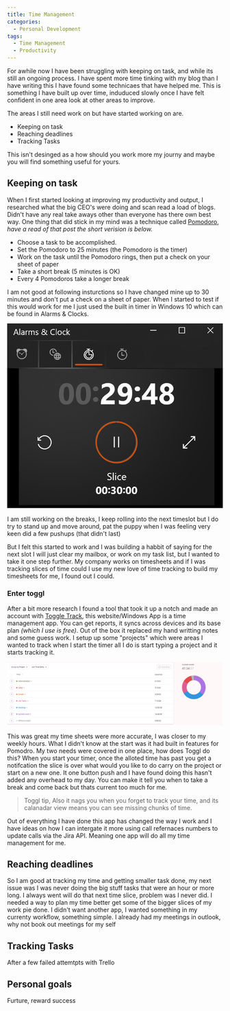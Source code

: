 ```yaml
---
title: Time Management
categories:
  - Personal Development
tags:
  - Time Management
  - Productivity
---
```


For awhile now I have been struggling with keeping on task, and while its still an ongoing process. I have spent more time tinking with my blog than I have writing this I have found some technicaes that have helped me. This is something I have built up over time, induduced slowly once I have felt confident in one area look at other areas to improve.

The areas I still need work on but have started working on are.

* Keeping on task
* Reaching deadlines
* Tracking Tasks

This isn't desinged as a how should you work more my journy and maybe you will find something useful for yours.

## Keeping on task

When I first started looking at improving my productivity and output, I researched what the big CEO's were doing and scan read a load of blogs. Didn't have any real take aways other than everyone has there own best way. One thing that did stick in my mind was a technique called [Pomodoro](https://lifehacker.com/productivity-101-a-primer-to-the-pomodoro-technique-1598992730), *have a read of that post the short verision is below.*

* Choose a task to be accomplished.
* Set the Pomodoro to 25 minutes (the Pomodoro is the timer)
* Work on the task until the Pomodoro rings, then put a check on your sheet of paper
* Take a short break (5 minutes is OK)
* Every 4 Pomodoros take a longer break

I am not good at following insturctions so I have changed mine up to 30 minutes and don't put a check on a sheet of paper. When I started to test if this would work for me I just used the built in timer in Windows 10 which can be found in Alarms & Clocks.

![Windows 10 build in timer](/images/time-management-windows-timer.png)

I am still working on the breaks, I keep rolling into the next timeslot but I do try to stand up and move around, pat the puppy when I was feeling very keen did a few pushups (that didn't last)

But I felt this started to work and I was building a habbit of saying for the next slot I will just clear my mailbox, or work on my task list, but I wanted to take it one step further. My company works on timesheets and if I was tracking slices of time could I use my new love of time tracking to build my timesheets for me, I found out I could.

### Enter toggl

After a bit more research I found a tool that took it up a notch and made an account with [Toggle Track](https://track.toggl.com), this website/Windows App is a time management app. You can get reports, it syncs across devices and its base plan *(which I use is free)*. Out of the box it replaced my hand writting notes and some guess work. I setup up some "projects" which were areas I wanted to track when I start the timer all I do is start typing a project and it starts tracking it.

![Toggle Time reporting](/images/time-management-toggle-report.png)

This was great my time sheets were more accurate, I was closer to my weekly hours. What I didn't know at the start was it had built in features for Pomodro. My two needs were covered in one place, how does Toggl do this? When you start your timer, once the alloted time has past you get a notifcation the slice is over what would you like to do carry on the project or start on a new one. It one button push and I have found doing this hasn't added any overhead to my day. You can make it tell you when to take a break and come back but thats current too much for me. 

> Toggl tip, Also it nags you when you forget to track your time, and its calanadar view means you can see missing chunks of time.

Out of everything I have done this app has changed the way I work and I have ideas on how I can intergate it more using call refernaces numbers to update calls via the Jira API. Meaning one app will do all my time management for me.

## Reaching deadlines

So I am good at tracking my time and getting smaller task done, my next issue was I was never doing the big stuff tasks that were an hour or more long. I always went will do that next time slice, problem was I never did. I needed a way to plan my time better get some of the bigger slices of my work pie done. I didn't want another app, I wanted something in my currenty workflow, something simple. I already had my meetings in outlook, why not book out meetings for my self

## Tracking Tasks

After a few failed attemtpts with Trello

## Personal goals

Furture, reward success